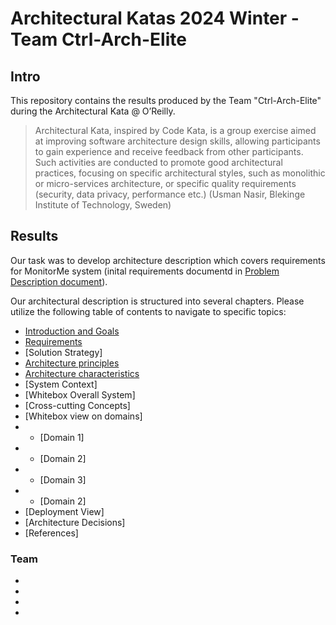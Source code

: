 # Architectural Katas 2024 Winter - Team Ctrl-Arch-Elite

## Intro
This repository contains the results produced by the Team "Ctrl-Arch-Elite" during the Architectural Kata @ O’Reilly.

>Architectural Kata, inspired by Code Kata, is a group exercise aimed at improving software architecture design skills, allowing participants to gain experience and receive feedback from other participants. Such activities are conducted to promote good architectural practices, focusing on specific architectural styles, such as monolithic or micro-services architecture, or specific quality requirements (security, data privacy, performance etc.)  (Usman Nasir, Blekinge Institute of Technology, Sweden)


## Results
Our task was to develop architecture description which covers requirements for MonitorMe system (inital requirements documentd in [Problem Description document](/0_Requirements/01_Problem_description.md)).

Our architectural description is structured into several chapters. Please utilize the following table of contents to navigate to specific topics:

* [Introduction and Goals](0_Requirements/02_Vision.md)
* [Requirements](0_Requirements/03_Requirements.md)
* [Solution Strategy]
* [Architecture principles](1_Solution/01_arch_priciples.md)
* [Architecture charaсteristics](1_Solution/02_arch_characteristics.md)
* [System Context] 
* [Whitebox Overall System]
* [Cross-cutting Concepts]
* [Whitebox view on domains]
* * [Domain 1]
* * [Domain 2]
* * [Domain 3]
* * [Domain 2]
* [Deployment View]
* [Architecture Decisions]
* [References]


### Team
*
*
*
*